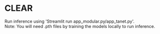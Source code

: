 # CLEAR     
Run inference using 'Streamlit run app_modular.py/app_tanet.py'.     
Note: You will need .pth files by training the models locally to run inference.     
